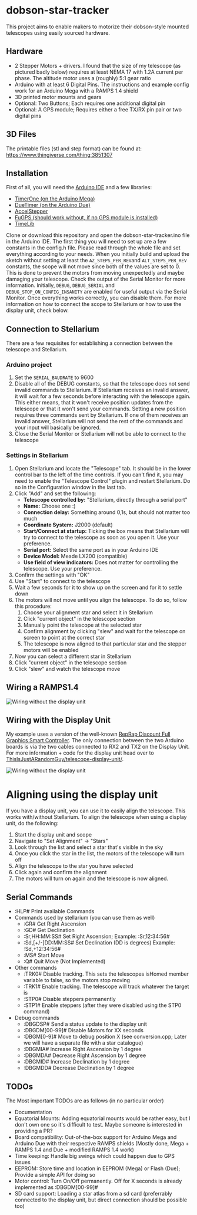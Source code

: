 # dobson-star-tracker
This project aims to enable makers to motorize their dobson-style mounted telescopes using easily sourced hardware.

## Hardware

+ 2 Stepper Motors + drivers. I found that the size of my telescope (as pictured badly below) requires at least NEMA 17 with 1.2A current per phase. The altitude motor uses a (roughly) 5:1 gear ratio
+ Arduino with at least 6 Digital Pins. The instructions and example config work for an Arduino Mega with a RAMPS 1.4 shield
+ 3D printed motor mounts and gears
+ Optional: Two Buttons; Each requires one additional digital pin
+ Optional: A GPS module; Requires either a free TX/RX pin pair or two digital pins

## 3D Files

The printable files (stl and step format) can be found at: https://www.thingiverse.com/thing:3851307


## Installation

First of all, you will need the [Arduino IDE](https://www.arduino.cc/) and a few libraries:

* [TimerOne (on the Arduino Mega)](https://github.com/PaulStoffregen/TimerOne)
* [DueTimer (on the Arduino Due)](https://github.com/ivanseidel/DueTimer)
* [AccelStepper](https://www.airspayce.com/mikem/arduino/AccelStepper/)
* [FuGPS (should work without, if no GPS module is installed)](https://github.com/fu-hsi/FuGPS)
* [TimeLib](https://github.com/PaulStoffregen/Time)

Clone or download this repository and open the dobson-star-tracker.ino file in the Arduino IDE. The first thing you will need to set up are a few constants in the config.h file. Please read through the whole file and set everything according to your needs. When you initially build and upload the sketch without setting at least the `AZ_STEPS_PER_REV`and `ALT_STEPS_PER_REV` constants, the scope will not move since both of the values are set to 0. This is done to prevent the motors from moving unexpectedly and maybe damaging your telescope. Check the output of the Serial Monitor for more information. Initially, `DEBUG`, `DEBUG_SERIAL` and `DEBUG_STOP_ON_CONFIG_INSANITY` are enabled for useful output via the Serial Monitor. Once everything works correctly, you can disable them. For more information on how to connect the scope to Stellarium or how to use the display unit, check below.

## Connection to Stellarium

There are a few requisites for establishing a connection between the telescope and Stellarium.

### Arduino project
1. Set the `SERIAL_BAUDRATE` to 9600
2. Disable all of the DEBUG constants, so that the telescope does not send invalid commands to Stellarium. If Stellarium receives an invalid answer, it will wait for a few seconds before interacting with the telescope again. This either means, that it won't receive position updates from the telescope or that it won't send your commands. Setting a new position requires three commands sent by Stellarium. If one of them receives an invalid answer, Stellarium will not send the rest of the commands and your input will basically be ignored.
3. Close the Serial Monitor or Stellarium will not be able to connect to the telescope

### Settings in Stellarium
1. Open Stellarium and locate the "Telescope" tab. It should be in the lower control bar to the left of the time controls. If you can't find it, you may need to enable the "Telescope Control" plugin and restart Stellarium. Do so in the Configuration window in the last tab.
2. Click "Add" and set the following:
    * **Telescope controlled by:** "Stellarium, directly through a serial port"
    * **Name:** Choose one :)
    * **Connection delay:** Something around 0,1s, but should not matter too much
    * **Coordinate System:** J2000 (default)
    * **Start/Connect at startup:** Ticking the box means that Stellarium will try to connect to the telescope as soon as you open it. Use your preference.
    * **Serial port:** Select the same port as in your Arduino IDE
    * **Device Model:** Meade LX200 (compatible)
    * **Use field of view indicators:** Does not matter for controlling the telescope. Use your preference.
3. Confirm the settings with "OK"
4. Use "Start" to connect to the telescope
5. Wait a few seconds for it to show up on the screen and for it to settle down
6. The motors will not move until you align the telescope. To do so, follow this procedure:
   1. Choose your alignment star and select it in Stellarium
   2. Click "current object" in the telescope section
   3. Manually point the telescope at the selected star
   3. Confirm alignment by clicking "slew" and wait for the telescope on screen to point at the correct star
   4. The telescope is now aligned to that particular star and the stepper motors will be enabled
7. Now you can select a different star in Stellarium
8. Click "current object" in the telescope section
9. Click "slew" and watch the telescope move


## Wiring a RAMPS1.4

![Wiring without the display unit](docs/img/Wiring_No_Display.png)


## Wiring with the Display Unit

My example uses a version of the well-known [RepRap Discount Full Graphics Smart Controller](https://reprap.org/wiki/RepRapDiscount_Full_Graphic_Smart_Controller). The only connection between the two Arduino boards is via the two cables connected to RX2 and TX2 on the Display Unit. For more information + code for the display unit head over to [ThisIsJustARandomGuy/telescope-display-unit/](https://github.com/ThisIsJustARandomGuy/telescope-display-unit/).

![Wiring without the display unit](docs/img/Wiring_With_Display.png)


# Aligning using the display unit

If you have a display unit, you can use it to easily align the telescope. This works with/without Stellarium. To align the telescope when using a display unit, do the following:

1. Start the display unit and scope
2. Navigate to "Set Alignment" -> "Stars"
3. Look through the list and select a star that's visible in the sky
4. Once you click the star in the list, the motors of the telescope will turn off
5. Align the telescope to the star you have selected
6. Click again and confirm the alignment
7. The motors will turn on again and the telescope is now aligned.

## Serial Commands

+ :HLP# Print available Commands
+ Commands used by stellarium (you can use them as well)
  + :GR# Get Right Ascension
  + :GD# Get Declination
  + :Sr,HH:MM:SS# Set Right Ascension; Example: :Sr,12:34:56#
  + :Sd,[+/-]DD:MM:SS# Set Declination (DD is degrees) Example: :Sd,+12:34:56#
  + :MS# Start Move
  + :Q# Quit Move (Not Implemented)
+ Other commands
  + :TRK0# Disable tracking. This sets the telescopes isHomed member variable to false, so the motors stop moving
  + :TRK1# Enable tracking. The telescope will track whatever the target is
  + :STP0# Disable steppers permanently
  + :STP1# Enable steppers (after they were disabled using the STP0 command)
+ Debug commands
  + :DBGDSP# Send a status update to the display unit
  + :DBGDM[00-99]# Disable Motors for XX seconds
  + :DBGM[0-9]# Move to debug position X (see conversion.cpp; Later we will have a separate file with a star catalogue)
  + :DBGMIA# Increase Right Ascension by 1 degree
  + :DBGMDA# Decrease Right Ascension by 1 degree
  + :DBGMID# Increase Declination by 1 degree
  + :DBGMDD# Decrease Declination by 1 degree

## TODOs

The Most important TODOs are as follows (in no particular order)
+ Documentation
+ Equatorial Mounts: Adding equatorial mounts would be rather easy, but I don't own one so it's difficult to test. Maybe someone is interested in providing a PR?
+ Board compatibility: Out-of-the-box support for Arduino Mega and Arduino Due with their respective RAMPS shields (Mostly done, Mega + RAMPS 1.4 and Due + modified RAMPS 1.4 work)
+ Time keeping: Handle big swings which could happen due to GPS issues
+ EEPROM: Store time and location in EEPROM (Mega) or Flash (Due); Provide a simple API for doing so
+ Motor control: Turn On/Off permanently. Off for X seconds is already implemented as :DBGDM[00-99]#
+ SD card support: Loading a star atlas from a sd card (preferrably connected to the display unit, but direct connection should be possible too)